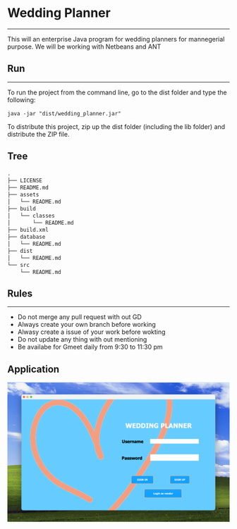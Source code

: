 # Wedding Planner
---
This will an enterprise Java program for wedding planners for mannegerial purpose. 
We will be working with Netbeans and ANT 

## Run
---
To run the project from the command line, go to the dist folder and
type the following:

```
java -jar "dist/wedding_planner.jar"
``` 

To distribute this project, zip up the dist folder (including the lib folder)
and distribute the ZIP file.


## Tree
```
.
├── LICENSE
├── README.md
├── assets
│   └── README.md
├── build
│   └── classes
│       └── README.md
├── build.xml
├── database
│   └── README.md
├── dist
│   └── README.md
└── src
    └── README.md
```
## Rules
--- 
* Do not merge any pull request with out GD
* Always create your own branch before working
* Alwasy create a issue of your work before wokting 
* Do not update any thing with out mentioning 
* Be availabe for Gmeet daily from 9:30 to 11:30 pm

## Application

<img src="src/icon/windowview.png">
